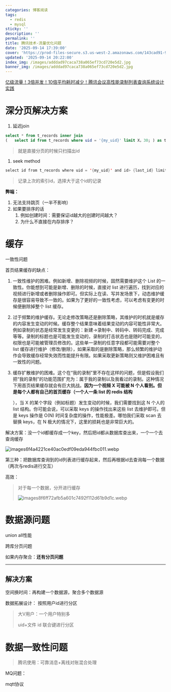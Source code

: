 ```yaml
---
categories: 博客阅读
tags:
  - redis
  - mysql
sticky: ''
description: ''
permalink: ''
title: 腾讯技术-流量优化问题
date: '2025-09-14 17:39:00'
cover: 'https://prod-files-secure.s3.us-west-2.amazonaws.com/143cad91-961b-48b0-82dc-78fbb6eb5abe/0d7c8540-9c98-4451-9fd0-cddb216a6b25/wallhaven-ly9mqp.jpg?X-Amz-Algorithm=AWS4-HMAC-SHA256&X-Amz-Content-Sha256=UNSIGNED-PAYLOAD&X-Amz-Credential=ASIAZI2LB4664ITFFWAR%2F20250914%2Fus-west-2%2Fs3%2Faws4_request&X-Amz-Date=20250914T132915Z&X-Amz-Expires=3600&X-Amz-Security-Token=IQoJb3JpZ2luX2VjEOX%2F%2F%2F%2F%2F%2F%2F%2F%2F%2FwEaCXVzLXdlc3QtMiJGMEQCIHkpcQSAPk6LhitzBPutn%2F0nnIF58U0qjORCcFUHi4DvAiAf0XB9CdvQh5f3srDRG40hmcoHGRCdIV%2BetXUTZ7UyOSr%2FAwheEAAaDDYzNzQyMzE4MzgwNSIM6N%2FS437X1sSB8ZhhKtwDw%2BO41Ta4S%2FtccIpLgWv%2BafiL1Fs38WFh99ICyS9vLClLvGo3%2FuxKHUrhtwKHHnS3fmQU%2F%2B3jT%2Fsa9UQf%2BpNbck1HqQ862OUu8i0qignWYndwO8cejkqUrI1b8bDoKd2YgSl6huxCOt4qWvPSsIbYcHq9CgBxBUX4OVLtZSKwqcYkDrmcsYxUivEHEhjJrDkfgZgYOhvAe6swuEksc15oRLb56vlimZTQ%2F%2BsPVsXIcxV1PMlRfOigxfTfir0kvzpfRaHWPKbRx9kCTpTr8WpsHv9WxfpmWcDphnXICimxVS7CQMdJ3zLyhT3a67pm9abfiwCZlCs6TFC%2Fdwv%2FK8O5NIwaJ4M79lhy%2BPwEIEKX58O8Ppl8MRZBcACWrW3ZTmfU%2B8oqiXLfIn4nQLLNrtwUoDLzAVWrEfZ3RhYxOcAQUQcH00RHUuTwWabvvUvTiKLPHeuk4hSkUCl2XTu5hn7en9okqLLTHtrmMmbIg2WRPIgc5RYVEAulAvu1IhrQpw4UlWemhVcBIFjPad7Bi2Cdl%2B15%2FbPsPcgPCWup%2BnqJ%2BZJXFFSWfAaMKo%2F2dBN8eIgZZ26h%2BThpuXlYbgvW5Tvbd55M4DaUL%2FbKJkUBcLPrkV8Vn9NrfLPANzoSxcUw7vCaxgY6pgFL6S2MbXuEVybam7Z78bye%2FlQebglewD9dpNj3KQzt5F3FvDFVSl%2BNxWrxKNZE0pCvGsbs00pLSkSGJFe6Dej4uTNw%2BTw79kyXjXbqMiyqZSZ65H6%2Bm%2B2xdSUra7Y0%2FdEZZZdK4SSb%2FbCcXy2sSBQgHtlsLoHxsEy79X6L92zXmchyHx%2BP6GXJQX1zQKN3YUZbCb6OyfiQ%2BZfOcB%2B1QFHNtgP5VOZU&X-Amz-Signature=8d7d4affe8374cfdbca973f57e888a4210f28f445fb1a94cbad2ec526a9426c0&X-Amz-SignedHeaders=host&x-amz-checksum-mode=ENABLED&x-id=GetObject'
updated: '2025-09-14 20:22:00'
index_img: /images/adddad97caca738a065ef73cd720e5d2.jpg
banner_img: /images/adddad97caca738a065ef73cd720e5d2.jpg
---
```


[亿级流量！3倍并发！10倍平均耗时减少！腾讯会议高性能录制列表查询系统设计实践](https://mp.weixin.qq.com/s/DQ6juZBexn3IY_ZaI1x0DQ)


# 深分页解决方案

1. 延迟join

```sql
select * from t_records inner join
(   select id from t_records where uid = '{my_uid}' limit X，30; ) as t2 using (id)
```

> 就是直接分页的时候只扫描出id
1. seek method

```java
select id from t_records where uid = '{my_uid}' and id> {last_id} limit 30;
```

> 记录上次的索引id，选择大于这个id的记录

**弊端：**

1. 无法支持跳页（一半不影响）
2. 如果要排序的话
    1. 例如创建时间：需要保证id越大的创建时间越大？
    2. 为什么不直接在内存排序？

# 缓存


一致性问题


首页结果缓存的缺点：

1. 一致性维护的困难。例如新增、删除视频的时候，固然需要维护这个 List 的一致性。你能想到可能是新增、删除的时候，直接对 list 进行遍历，找到对应的视频进行新增或者删除操作即可。但实际上在读、写并发场景下，动态维护缓存是很容易导致不一致的。如果为了更好的一致性考虑，可以考虑有变更的时候便删除掉整个 list 缓存。
2. 过于频繁的维护缓存。无论走修改策略还是删除策略，其维护的时机就是缓存的内容发生变动的时候。缓存整个结果意味着结果变动的内容可能性非常大。例如录制的状态是经常发生变更的：新建->录制中、转码中、转码完成、完成等等。录制的标题也是可能发生变动的，录制的打击状态也是随时可能变的，权限也是可能被管理员修改的。这些单一录制的任意字段都可能需要对整个 list 缓存进行维护（修改/删除），如果采取的是删除策略，那么频繁的维护动作会导致缓存经常失效而性能提升有限。如果采取更新策略则又维护困难且有一致性的问题。
3. 缓存扩散维护的困难。这个在“我的录制”里不存在这样的问题，但是假设我们把“我的录制”的功能范围扩充为：属于我的录制以及我看过的录制。这种情况下用首页结果缓存就会有巨大挑战。**因为一个视频 X 可能被 N 个人看到。但是每个人都有自己的首页缓存（一个人一条 list 的 redis 结构**

    ），当 X 的某个字段（例如标题）发生变动的时候，我们需要找到这 N 个人的 list 结构。你可能会说，可以采取 keys 的操作找出来这些 list 去维护即可。但是 keys 操作是 O(N) 时间复杂度的操作，性能极差。哪怕我们采取 scan 去替换 keys，在 N 极大的情况下，这里的损耗也是非常巨大的。


解决方案：没一个id都缓存成一个key，然后把id都从数据库查出来，一个一个去查询缓存


![images6f4a4221ce40ac0edf09eda944fbc011.webp](/images/0e36309ec62ecc97df01afd53fb5fb4d.webp)


第三种：把数据库查询到的id列表进行缓存起来，然后再根据id去查询每一个数据（两次与redis进行交互）


高效：

> 对于每一个数据，分开进行缓存
>
> ![images8f6ff72afb5a601c7492f112d61b9d1c.webp](/images/97319de15a803ece8bfc8f0e9ccb87f0.webp)
>
>

# 数据源问题


union all性能


跨库分页问题


如果内存聚合：**还有分页问题**


---


## 解决方案


空间换时间：再构建一个数据源，聚合多个数据源


数据拓展设计： 按照用户id进行分区

> 大V用户：一个用户特别多
>
> uid+文件 id 联合键进行分区
>
>

# 数据一致性问题

> 腾讯使用：可靠消息+离线对账混合处理

MQ问题：


mqtt协议

